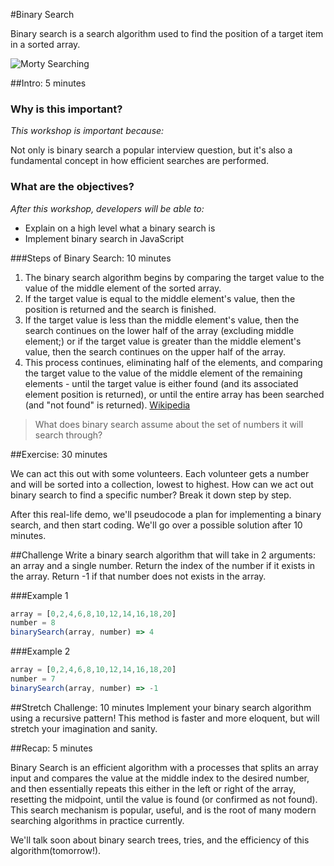#Binary Search

Binary search is a search algorithm used to find the position of a target item in a sorted array.

![Morty Searching](http://i.giphy.com/l41lFw057lAJQMwg0.gif)

##Intro: 5 minutes

### Why is this important?
<!-- framing the "why" in big-picture/real world examples -->
*This workshop is important because:*

Not only is binary search a popular interview question, but it's also a fundamental concept in how efficient searches are performed.

### What are the objectives?
<!-- specific/measurable goal for students to achieve -->
*After this workshop, developers will be able to:*

- Explain on a high level what a binary search is
- Implement binary search in JavaScript

###Steps of Binary Search: 10 minutes

1. The binary search algorithm begins by comparing the target value to the value of the middle element of the sorted array. 
2. If the target value is equal to the middle element's value, then the position is returned and the search is finished. 
3. If the target value is less than the middle element's value, then the search continues on the lower half of the array (excluding middle element;) or if the target value is greater than the middle element's value, then the search continues on the upper half of the array. 
4. This process continues, eliminating half of the elements, and comparing the target value to the value of the middle element of the remaining elements - until the target value is either found (and its associated element position is returned), or until the entire array has been searched (and "not found" is returned). 
[Wikipedia](https://en.wikipedia.org/wiki/Binary_search_algorithm)

> What does binary search assume about the set of numbers it will search through?

##Exercise: 30 minutes

We can act this out with some volunteers. Each volunteer gets a number and will be sorted into a collection, lowest to highest. How can we act out binary search to find a specific number? Break it down step by step.

After this real-life demo, we'll pseudocode a plan for implementing a binary search, and then start coding. We'll go over a possible solution after 10 minutes.

##Challenge
Write a binary search algorithm that will take in 2 arguments: an array and a single number. Return the index of the number if it exists in the array. Return -1 if that number does not exists in the array.

###Example 1

```javascript
array = [0,2,4,6,8,10,12,14,16,18,20]
number = 8
binarySearch(array, number) => 4
```

###Example 2

```javascript
array = [0,2,4,6,8,10,12,14,16,18,20]
number = 7
binarySearch(array, number) => -1
````

##Stretch Challenge: 10 minutes
Implement your binary search algorithm using a recursive pattern!  This method is faster and more eloquent, but will stretch your imagination and sanity.

##Recap: 5 minutes

Binary Search is an efficient algorithm with a processes that splits an array input and compares the value at the middle index to the desired number, and then essentially repeats this either in the left or right of the array, resetting the midpoint, until the value is found (or confirmed as not found). This search mechanism is popular, useful, and is the root of many modern searching algorithms in practice currently. 

We'll talk soon about binary search trees, tries, and the efficiency of this algorithm(tomorrow!).

